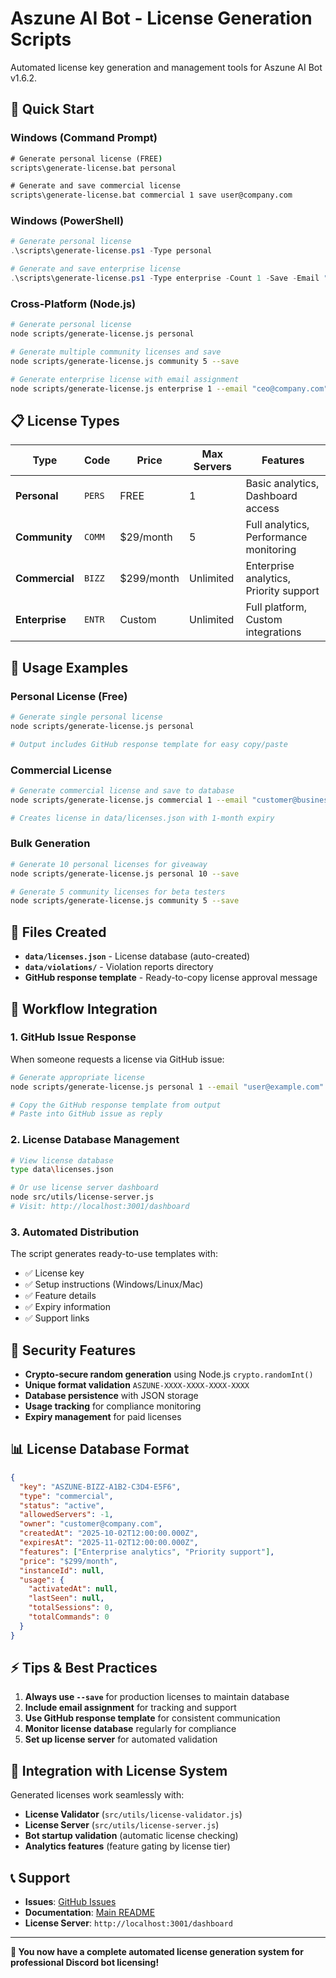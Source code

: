 # Aszune AI Bot - License Generation Scripts

Automated license key generation and management tools for Aszune AI Bot v1.6.2.

## 🔑 **Quick Start**

### **Windows (Command Prompt)**
```cmd
# Generate personal license (FREE)
scripts\generate-license.bat personal

# Generate and save commercial license
scripts\generate-license.bat commercial 1 save user@company.com
```

### **Windows (PowerShell)**
```powershell
# Generate personal license
.\scripts\generate-license.ps1 -Type personal

# Generate and save enterprise license
.\scripts\generate-license.ps1 -Type enterprise -Count 1 -Save -Email "user@company.com"
```

### **Cross-Platform (Node.js)**
```bash
# Generate personal license
node scripts/generate-license.js personal

# Generate multiple community licenses and save
node scripts/generate-license.js community 5 --save

# Generate enterprise license with email assignment
node scripts/generate-license.js enterprise 1 --email "ceo@company.com" --save
```

## 📋 **License Types**

| Type | Code | Price | Max Servers | Features |
|------|------|-------|-------------|----------|
| **Personal** | `PERS` | FREE | 1 | Basic analytics, Dashboard access |
| **Community** | `COMM` | $29/month | 5 | Full analytics, Performance monitoring |
| **Commercial** | `BIZZ` | $299/month | Unlimited | Enterprise analytics, Priority support |
| **Enterprise** | `ENTR` | Custom | Unlimited | Full platform, Custom integrations |

## 🚀 **Usage Examples**

### **Personal License (Free)**
```bash
# Generate single personal license
node scripts/generate-license.js personal

# Output includes GitHub response template for easy copy/paste
```

### **Commercial License**
```bash
# Generate commercial license and save to database
node scripts/generate-license.js commercial 1 --email "customer@business.com" --save

# Creates license in data/licenses.json with 1-month expiry
```

### **Bulk Generation**
```bash
# Generate 10 personal licenses for giveaway
node scripts/generate-license.js personal 10 --save

# Generate 5 community licenses for beta testers
node scripts/generate-license.js community 5 --save
```

## 📁 **Files Created**

- **`data/licenses.json`** - License database (auto-created)
- **`data/violations/`** - Violation reports directory
- **GitHub response template** - Ready-to-copy license approval message

## 🎯 **Workflow Integration**

### **1. GitHub Issue Response**
When someone requests a license via GitHub issue:
```bash
# Generate appropriate license
node scripts/generate-license.js personal 1 --email "user@example.com" --save

# Copy the GitHub response template from output
# Paste into GitHub issue as reply
```

### **2. License Database Management**
```bash
# View license database
type data\licenses.json

# Or use license server dashboard
node src/utils/license-server.js
# Visit: http://localhost:3001/dashboard
```

### **3. Automated Distribution**
The script generates ready-to-use templates with:
- ✅ License key
- ✅ Setup instructions (Windows/Linux/Mac)
- ✅ Feature details
- ✅ Expiry information
- ✅ Support links

## 🔐 **Security Features**

- **Crypto-secure random generation** using Node.js `crypto.randomInt()`
- **Unique format validation** `ASZUNE-XXXX-XXXX-XXXX-XXXX`
- **Database persistence** with JSON storage
- **Usage tracking** for compliance monitoring
- **Expiry management** for paid licenses

## 📊 **License Database Format**

```json
{
  "key": "ASZUNE-BIZZ-A1B2-C3D4-E5F6",
  "type": "commercial",
  "status": "active",
  "allowedServers": -1,
  "owner": "customer@company.com",
  "createdAt": "2025-10-02T12:00:00.000Z",
  "expiresAt": "2025-11-02T12:00:00.000Z",
  "features": ["Enterprise analytics", "Priority support"],
  "price": "$299/month",
  "instanceId": null,
  "usage": {
    "activatedAt": null,
    "lastSeen": null,
    "totalSessions": 0,
    "totalCommands": 0
  }
}
```

## ⚡ **Tips & Best Practices**

1. **Always use `--save`** for production licenses to maintain database
2. **Include email assignment** for tracking and support
3. **Use GitHub response template** for consistent communication
4. **Monitor license database** regularly for compliance
5. **Set up license server** for automated validation

## 🔧 **Integration with License System**

Generated licenses work seamlessly with:
- **License Validator** (`src/utils/license-validator.js`)
- **License Server** (`src/utils/license-server.js`)
- **Bot startup validation** (automatic license checking)
- **Analytics features** (feature gating by license tier)

## 📞 **Support**

- **Issues**: [GitHub Issues](https://github.com/powerfulqa/aszune-ai-bot/issues)
- **Documentation**: [Main README](../README.md)
- **License Server**: `http://localhost:3001/dashboard`

---

**🎉 You now have a complete automated license generation system for professional Discord bot licensing!**